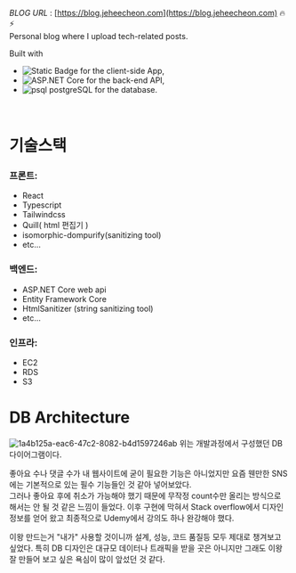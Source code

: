 *BLOG URL* : [https://blog.jeheecheon.com](https://blog.jeheecheon.com) 🔥⚡  
Personal blog where I upload tech-related posts.

Built with 
- ![Static Badge](https://img.shields.io/badge/React-61DAFB?logo=React&logoColor=black&style=flat-square) for the client-side App,
- ![ASP.NET Core](https://img.shields.io/badge/ASP.NET_Core-512BD4?logo=.net&logoColor=white&style=flat-square) for the back-end API,
- ![psql](https://img.shields.io/badge/psql-003B57?logo=postgresql&logoColor=white&style=flat-square) postgreSQL for the database.  
<br />

# 기술스택
### 프론트:
- React
- Typescript
- Tailwindcss
- Quill( html 편집기 )
- isomorphic-dompurify(sanitizing tool)
- etc...

### 백엔드:
- ASP.NET Core web api
- Entity Framework Core
- HtmlSanitizer (string sanitizing tool)
- etc...

### 인프라:
- EC2
- RDS
- S3

# DB Architecture
![1a4b125a-eac6-47c2-8082-b4d1597246ab](https://github.com/jeheecheon/jeheecheon-blog/assets/62019774/22b95786-5eb3-4ace-8930-83399b44c170)
위는 개발과정에서 구성했던 DB 다이어그램이다.  

좋아요 수나 댓글 수가 내 웹사이트에 굳이 필요한 기능은 아니었지만 요즘 웬만한 SNS에는 기본적으로 있는 필수 기능들인 것 같아 넣어보았다.  
그러나 좋아요 후에 취소가 가능해야 했기 때문에 무작정 count수만 올리는 방식으로 해서는 안 될 것 같은 느낌이 들었다. 이후 구현에 막혀서 Stack overflow에서 디자인 정보를 얻어 왔고 최종적으로 Udemy에서 강의도 하나 완강해야 했다.

이왕 만드는거 "내가" 사용할 것이니까 설계, 성능, 코드 품질등 모두 제대로 챙겨보고 싶었다. 특히 DB 디자인은 대규모 데이터나 트래픽을 받을 곳은 아니지만 그래도 이왕 잘 만들어 보고 싶은 욕심이 많이 앞섰던 것 같다.
